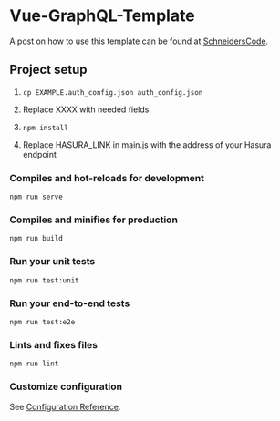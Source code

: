 # Vue-GraphQL-Template

A post on how to use this template can be found at [SchneidersCode](https://schneiderscode.com/technology/guides/2020/05/30/vue-hasura-auth0-apollo.html).

## Project setup

1.  ```
    cp EXAMPLE.auth_config.json auth_config.json
    ```

1. Replace XXXX with needed fields.

1.  ```
    npm install
    ```

1. Replace HASURA_LINK in main.js with the address of your Hasura endpoint

### Compiles and hot-reloads for development

```
npm run serve
```

### Compiles and minifies for production

```
npm run build
```

### Run your unit tests

```
npm run test:unit
```

### Run your end-to-end tests

```
npm run test:e2e
```

### Lints and fixes files

```
npm run lint
```

### Customize configuration

See [Configuration Reference](https://cli.vuejs.org/config/).
